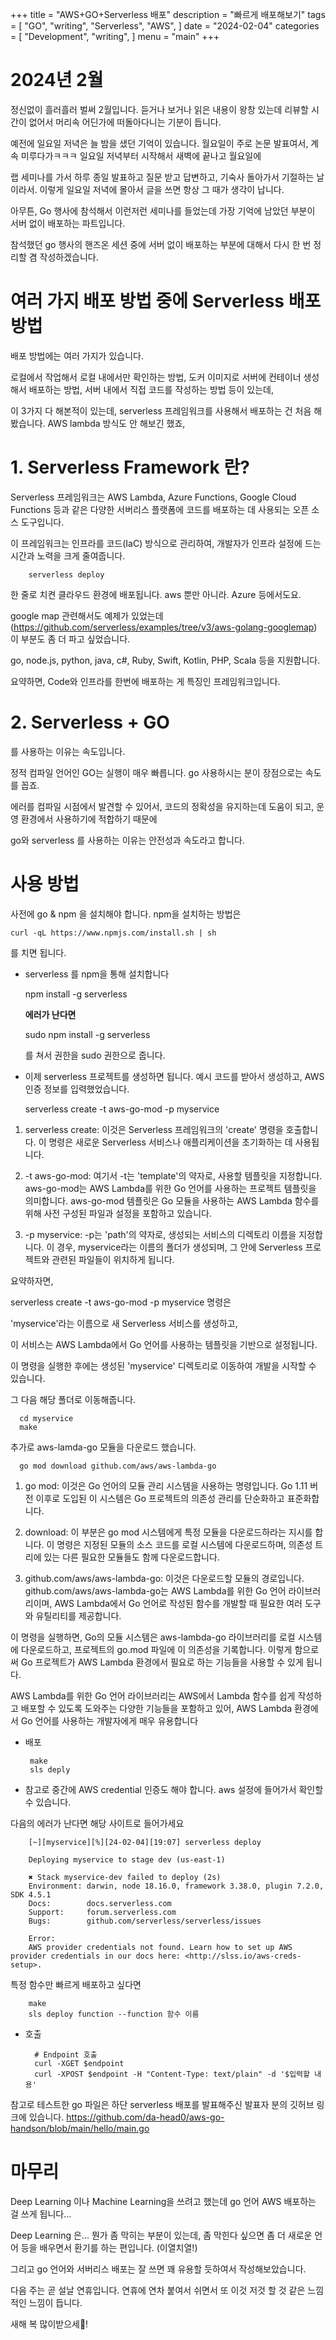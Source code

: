 +++
title = "AWS+GO+Serverless 배포"
description = "빠르게 배포해보기"
tags = [
    "GO",
    "writing",
    "Serverless",
    "AWS",
]
date = "2024-02-04"
categories = [
    "Development",
    "writing",
]
menu = "main"
+++

# 2024년 2월
정신없이 흘러흘러 벌써 2월입니다. 듣거나 보거나 읽은 내용이 왕창 있는데 리뷰할 시간이 없어서 머리속 어딘가에 떠돌아다니는 기분이 듭니다.

예전에 일요일 저녁은 늘 밤을 샜던 기억이 있습니다. 월요일이 주로 논문 발표여서, 계속 미루다가ㅋㅋㅋ 일요일 저녁부터 시작해서 새벽에 끝나고 월요일에

랩 세미나를 가서 하루 종일 발표하고 질문 받고 답변하고, 기숙사 돌아가서 기절하는 날이라서. 이렇게 일요일 저녁에 몰아서 글을 쓰면 항상 그 때가 생각이 납니다.

아무튼, Go 행사에 참석해서 이런저런 세미나를 들었는데 가장 기억에 남았던 부분이 서버 없이 배포하는 파트입니다.

참석했던 go 행사의 핸즈온 세션 중에 서버 없이 배포하는 부분에 대해서 다시 한 번 정리할 겸 작성하겠습니다.



# 여러 가지 배포 방법 중에 Serverless 배포 방법
배포 방법에는 여러 가지가 있습니다.

로컬에서 작업해서 로컬 내에서만 확인하는 방법, 도커 이미지로 서버에 컨테이너 생성해서 배포하는 방법, 서버 내에서 직접 코드를 작성하는 방법 등이 있는데,

이 3가지 다 해본적이 있는데, serverless 프레임워크를 사용해서 배포하는 건 처음 해봤습니다. AWS lambda 방식도 안 해보긴 했죠,


# 1. Serverless Framework 란?

Serverless 프레임워크는 AWS Lambda, Azure Functions, Google Cloud Functions 등과 같은 다양한 서버리스 플랫폼에 코드를 배포하는 데 
사용되는 오픈 소스 도구입니다. 

이 프레임워크는 인프라를 코드(IaC) 방식으로 관리하여, 개발자가 인프라 설정에 드는 시간과 노력을 크게 줄여줍니다.


        serverless deploy


한 줄로 치켠 클라우드 환경에 배포됩니다. aws 뿐만 아니라. Azure 등에서도요. 

google map 관련해서도 예제가 있었는데(https://github.com/serverless/examples/tree/v3/aws-golang-googlemap) 이 부분도 좀 더 파고 싶었습니다.

 go, node.js, python, java, c#, Ruby, Swift, Kotlin, PHP, Scala 등을 지원합니다.

요약하면, Code와 인프라를 한번에 배포하는 게 특징인 프레임워크입니다.


# 2. Serverless + GO

를 사용하는 이유는 속도입니다.

정적 컴파일 언어인 GO는 실행이 매우 빠릅니다. go 사용하시는 분이 장점으로는 속도를 꼽죠.

에러를 컴파일 시점에서 발견할 수 있어서, 코드의 정확성을 유지하는데 도움이 되고, 운영 환경에서 사용하기에 적합하기 때문에

go와 serverless 를 사용하는 이유는 안전성과 속도라고 합니다.


# 사용 방법

사전에 go & npm 을 설치해야 합니다.
npm을 설치하는 방법은

    curl -qL https://www.npmjs.com/install.sh | sh

를 치면 됩니다.

- serverless 를 npm을 통해 설치합니다
  

    npm install -g serverless


    **에러가 난다면**


    sudo npm install -g serverless


    를 쳐서 권한을 sudo 권한으로 줍니다.

-  이제 serverless 프로젝트를 생성하면 됩니다.
예시 코드를 받아서 생성하고, AWS 인증 정보를 입력했었습니다.


      serverless create -t aws-go-mod -p myservice


1. serverless create: 이것은 Serverless 프레임워크의 'create' 명령을 호출합니다. 이 명령은 새로운 Serverless 서비스나 애플리케이션을 초기화하는 데 사용됩니다.

2. -t aws-go-mod: 여기서 -t는 'template'의 약자로, 사용할 템플릿을 지정합니다. aws-go-mod는 AWS Lambda를 위한 Go 언어를 사용하는 프로젝트 템플릿을 의미합니다. aws-go-mod 템플릿은 Go 모듈을 사용하는 AWS Lambda 함수를 위해 사전 구성된 파일과 설정을 포함하고 있습니다.

3. -p myservice: -p는 'path'의 약자로, 생성되는 서비스의 디렉토리 이름을 지정합니다. 이 경우, myservice라는 이름의 폴더가 생성되며, 그 안에 Serverless 프로젝트와 관련된 파일들이 위치하게 됩니다.

요약하자면, 

serverless create -t aws-go-mod -p myservice 명령은 

'myservice'라는 이름으로 새 Serverless 서비스를 생성하고, 

이 서비스는 AWS Lambda에서 Go 언어를 사용하는 템플릿을 기반으로 설정됩니다. 

이 명령을 실행한 후에는 생성된 'myservice' 디렉토리로 이동하여 개발을 시작할 수 있습니다.

그 다음 해당 폴더로 이동해줍니다.


      cd myservice
      make



추가로 aws-lamda-go 모듈을 다운로드 했습니다. 


      go mod download github.com/aws/aws-lambda-go



1. go mod: 이것은 Go 언어의 모듈 관리 시스템을 사용하는 명령입니다. Go 1.11 버전 이후로 도입된 이 시스템은 Go 프로젝트의 의존성 관리를 단순화하고 표준화합니다.

2. download: 이 부분은 go mod 시스템에게 특정 모듈을 다운로드하라는 지시를 합니다. 이 명령은 지정된 모듈의 소스 코드를 로컬 시스템에 다운로드하며, 의존성 트리에 있는 다른 필요한 모듈들도 함께 다운로드합니다.

3. github.com/aws/aws-lambda-go: 이것은 다운로드할 모듈의 경로입니다. github.com/aws/aws-lambda-go는 AWS Lambda를 위한 Go 언어 라이브러리이며, AWS Lambda에서 Go 언어로 작성된 함수를 개발할 때 필요한 여러 도구와 유틸리티를 제공합니다.

이 명령을 실행하면, Go의 모듈 시스템은 aws-lambda-go 라이브러리를 로컬 시스템에 다운로드하고, 프로젝트의 go.mod 파일에 이 의존성을 기록합니다. 이렇게 함으로써 Go 프로젝트가 AWS Lambda 환경에서 필요로 하는 기능들을 사용할 수 있게 됩니다.

AWS Lambda를 위한 Go 언어 라이브러리는 AWS에서 Lambda 함수를 쉽게 작성하고 배포할 수 있도록 도와주는 다양한 기능들을 포함하고 있어, AWS Lambda 환경에서 Go 언어를 사용하는 개발자에게 매우 유용합니다
  
-  배포


        make
        sls deply


- 참고로 중간에 AWS credential 인증도 해야 합니다. aws 설정에 들어가서 확인할 수 있습니다.

다음의 에러가 난다면 해당 사이트로 들어가세요

        [~][myservice][%][24-02-04][19:07] serverless deploy
    
        Deploying myservice to stage dev (us-east-1)
        
        ✖ Stack myservice-dev failed to deploy (2s)
        Environment: darwin, node 18.16.0, framework 3.38.0, plugin 7.2.0, SDK 4.5.1
        Docs:        docs.serverless.com
        Support:     forum.serverless.com
        Bugs:        github.com/serverless/serverless/issues
        
        Error:
        AWS provider credentials not found. Learn how to set up AWS provider credentials in our docs here: <http://slss.io/aws-creds-setup>.

특정 함수만 빠르게 배포하고 싶다면

        make
        sls deploy function --function 함수 이름


- 호출

        # Endpoint 호출
        curl -XGET $endpoint
        curl -XPOST $endpoint -H "Content-Type: text/plain" -d '$입력할 내용'


참고로 테스트한 go 파일은 하단 serverless 배포를 발표해주신 발표자 분의 깃허브 링크에 있습니다.
https://github.com/da-head0/aws-go-handson/blob/main/hello/main.go


# 마무리

Deep Learning 이나 Machine Learning을 쓰려고 했는데 go 언어 AWS 배포하는 걸 쓰게 됩니다...

Deep Learning 은... 뭔가 좀 막히는 부분이 있는데, 좀 막힌다 싶으면 좀 더 새로운 언어 등을 배우면서 환기를 하는 편입니다. (이열치열!)

그리고 go 언어와 서버리스 배포는 잘 쓰면 꽤 유용할 듯하여서 작성해보았습니다.

다음 주는 곧 설날 연휴입니다. 연휴에 연차 붙여서 쉬면서 또 이것 저것 할 것 같은 느낌적인 느낌이 듭니다.

새해 복 많이받으세🐉!
